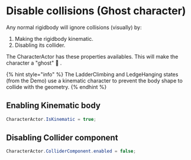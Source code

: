 # Disable collisions \(Ghost character\)

Any normal rigidbody will ignore collisions \(visually\) by:

1. Making the rigidbody kinematic.
2. Disabling its collider.

The CharacterActor has these properties availables. This will make the character a "ghost" 👻 .

{% hint style="info" %}
The LadderClimbing and LedgeHanging states \(from the Demo\) use a kinematic character to prevent the body shape to collide with the geometry.
{% endhint %}

## Enabling Kinematic body

```csharp
CharacterActor.IsKinematic = true;
```

## Disabling Collider component

```csharp
CharacterActor.ColliderComponent.enabled = false;
```



